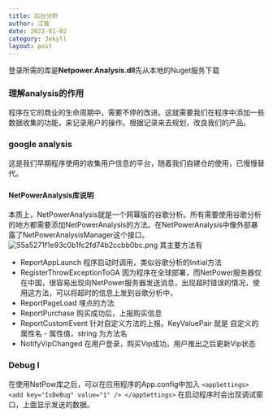 ```yaml
---
title: 后台分析
author: 江能
date: 2022-01-02
category: Jekyll
layout: post
---
```

登录所需的库是**Netpower.Analysis.dll**先从本地的Nuget服务下载

### 理解analysis的作用
程序在它的商业的生命周期中，需要不停的改进。这就需要我们在程序中添加一些数据收集的功能，来记录用户的操作。根据记录来去规划，改良我们的产品。
### google analysis
这是我们早期程序使用的收集用户信息的平台，随着我们自建仓的使用，已慢慢替代。
### 
#### NetPowerAnalysis库说明
本质上，NetPowerAnalysis就是一个网幂版的谷歌分析。所有需要使用谷歌分析的地方都需要添加NetPowerAnalysis的方法。在NetPowerAnalysis中像外部暴露了NetPowerAnalysisManager这个接口。
![55a5271f1e93c0b1fc2fd74b2ccbb0bc.png](55a5271f1e93c0b1fc2fd74b2ccbb0bc.png)
其主要方法有
- ReportAppLaunch 程序启动时调用，类似谷歌分析的Initial方法
- RegisterThrowExceptionToGA 因为程序在全球部署，而NetPower服务器仅在中国，很容易出现向NetPower服务器发送消息，出现超时错误的情况，使用这方法，可以将超时的信息上发到谷歌分析中，
- ReportPageLoad 埋点的方法
- ReportPurchase  购买成功后，上报购买信息
- ReportCustomEvent 针对自定义方法的上报。KeyValuePair 就是 自定义的属性名 - 属性值，string 为方法名
- NotifyVipChanged 在用户登录，购买Vip成功，用户推出之后更新Vip状态
### Debug l
在使用NetPow库之后，可以在应用程序的App.config中加入
`<appSettings>
<add key="IsDeBug" value="1" />
</appSettings>`
在启动程序时会出现调试窗口，上面显示发送的数据。